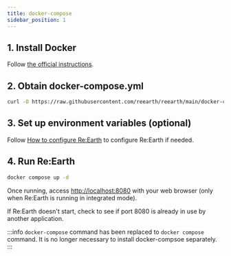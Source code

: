 ```yaml
---
title: docker-compose
sidebar_position: 1
---
```


## 1. Install Docker

Follow [the official instructions](https://docs.docker.com/get-docker/).

## 2. Obtain docker-compose.yml

```bash
curl -O https://raw.githubusercontent.com/reearth/reearth/main/docker-compose.yml
```

## 3. Set up environment variables (optional)

Follow [How to configure Re:Earth](config) to configure Re:Earth if needed.

## 4. Run Re:Earth

```bash
docker compose up -d
```

Once running, access [http://localhost:8080](http://localhost:8080) with your web browser (only when Re:Earth is running in integrated mode).

If Re:Earth doesn't start, check to see if port 8080 is already in use by another application.

:::info
`docker-compose` command has been replaced to `docker compose` command. It is no longer necessary to install docker-compsoe separately.
:::
